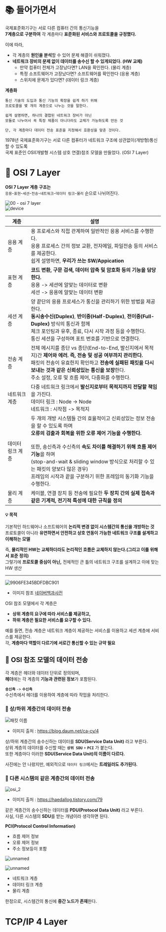 # 📚 들어가면서   
   
국제표준화기구는 서로 다른 컴퓨터 간의 통신기능을      
**7계층으로 구분하여** 각 계층마다 **표준화된 서비스와 프로토콜을 규정했다.**          
       
이에 따라,          
* 각 계층의 **원인을 분석**할 수 있어 문제 해결이 쉬워졌다.          
* **네트워크 장비의 문제 없이 데이터를 송수신 할 수 있게되었다. (HW 교체)**         
  * 만약 컴퓨터 전체가 고장났다면? LAN을 확인한다. (물리 계층)   
  * 특정 소프트웨어가 고장났다면? 소프트웨어를 확인한다 (응용 계층)   
  * 스위치에 문제가 있다면? (데이터 링크 계층)    
   
**계층화**
```     
통신 기술의 도입과 통신 기능의 확장을 쉽게 하기 위해       
프로토콜을 몇 개의 계층으로 나누는 것을 말한다.         

쉽게 설명하면, 하나의 결합된 네트워크 장비가 아닌    
모듈로 나누어서 꼭 특정 제품이 아니더라도 교체가 가능하도록 만든 것   
   
단, 각 계층마다 데이터 전송 표준을 지정해서 호환성을 맞춘 것이다.     
```  
1978년 국제표준화기구는 서로 다른 컴퓨터가 네트워크 구조에 상관없이(개방형)통신할 수 있도록    
국제 표준인 OSI(개발형 시스템 상호 연결)참조 모델을 만들었다. (OSI 7 Layer)          
      
# 📗 OSI 7 Layer
**OSI 7 Layer 계층 구조는**    
`응용`-`표현`-`세션`-`전송`-`네트워크`-`데이터 링크`-`물리` 순으로 나뉘어진다.  
   
![00 - osi 7 layer](https://user-images.githubusercontent.com/50267433/106346459-bbf9fa00-62fa-11eb-97fd-b9d95b6fa2c4.png)      
![device](https://user-images.githubusercontent.com/50267433/106347520-6fb2b800-6302-11eb-8f63-83aff752038f.png)   
      
       
|계층|설명|
|---|----|
|응용 계층|용 프로세스와 직접 관계하여 일반적인 응용 서비스를 수행한다.<br>응용 프로세스 간의 정보 교환, 전자메일, 파일전송 등의 서비스를 제공한다.<br>쉽게 설명하면, **우리가 쓰는 SW/Appication**|   
|표현 계층| **코드 변환, 구문 검색, 데이터 압축 및 암호화 등의 기능을 담당한다.**<br>응용 -> 세션에 알맞는 데이터로 변환<br>세션 -> 응용에 알맞는 데이터 변환|    
|세션 계층|양 끝단의 응용 프로세스가 통신을 관리하기 위한 방법을 제공한다.<br>**동시송수신(Duplex)**, **반이중(Half-Duplex)**, **전이중(Full-Duplex)** 방식의 통신과 함께<br>체크 포인팅과 유후, 종료, 다시 시작 과정 등을 수행한다.<br>통신 세션을 구성하며 포트 번호를 기반으로 연결한다.
|전송 계층|전체 메시지를 종단 vs 종단(End-to-End, 발신지에서 목적지)간 **제어와 에러. 즉, 전송 및 성공 여부까지 관리한다.**<br>패킷의 전송이 유효한지 확인하고 **전송에 실패된 패킷을 다시 보내는 것과 같은 신뢰성있는 통신을 보장**한다.<br>주소 설정, 오류 및 흐름 제어, 다중화를 수행한다.|
|네트워크 계층|다중 네트워크 링크에서 **발신지로부터 목적지까지 전달할 책임**을 가진다.<br>데이터 링크 : Node -> Node <br>네트워크 : 시작점 -> 목적지|
|데이터 링크 계층|두 개의 개방 시스템들 간의 효율적이고 신뢰성있는 정보 전송을 할 수 있도록 하며<br>**오류의 검출과 회복을 위한 오류 제어 기능을 수행한다.**<br><br>또한, 송신측과 수신측의 **속도 차이를 해결하기 위해 흐름 제어기능**을 하며<br>(stop-and-wait & sliding window 방식으로 처리할 수 있는 패킷의 양보다 많은 경우)<br>프레임의 시작과 끝을 구분하기 위한 프레임의 동기화 기능을 수행한다.|          
|물리 계층|케이블, 연결 장치 등 전송에 필요한 **두 장치 간의 실제 접속과 같은 기계적, 전기적 특성에 대한 규칙을 정의**|        


<h4> 💡 목적 </h4>         
  
기본적인 하드웨어나 소프트웨어의 **논리적 변경 없이 시스템간의 통신을 개방하는 것**                   
프로토콜이 아니라 **유연하면서 안전하고 상호 연동이 가능한 네트워크 구조를 설계하고 이해하는 모델**         
             
즉, **물리적인 HW는 교체하더라도 논리적인 흐름은 교체하지 않는다.(그리고 이를 위해서 표준 정의)**              
그렇기에 **프로토콜 중심이 아닌,** 전체적인 큰 틀의 네트워크 구조를 설계하고 이에 맞는 HW 생산            
  
___   
   
![9906FE345BDFDBC901](https://user-images.githubusercontent.com/50267433/106284548-b4990900-6286-11eb-9d5f-397e55745897.png)       
* 이미지 참조 [네이버백과사전](https://terms.naver.com/entry.nhn?docId=862736&cid=50373&categoryId=50373)     
          
OSI 참조 모델에서 각 계층은      
* **상위 계층의 요구에 따라 서비스를 제공하고,**       
* **하위 계층은 필요한 서비스를 요구할 수 있다.**        
         
예를 들면, 전송 계층은 네트워크 계층이 제공하는 서비스를 이용하고 세션 계층에 서비스를 제공한다.           
각, **계층마다 역할이 다르기에 서로간 통신할 수 있는 규약 필요**       
       
## 📖 OSI 참조 모델의 데이터 전송      
각 계층은 헤더와 데이터 단위로 정의되며,           
**헤더**에는 각 계층의 **기능과 관련된 정보**가 포함된다.       
 
**`송신측`** `->` **`수신측`**      
수신측에서 헤더를 이용하여 계층에 따라 작업을 처리한다.   

### 📄 상/하위 계층간의 데이터 전송    
   
![패킷 이름](https://user-images.githubusercontent.com/50267433/106346712-468f2900-62fc-11eb-924f-fadf285f8327.png)    
* 이미지 출처 : https://blog.daum.net/ca-cy/4    
      
상/하위 계층간의 송수신하는 데이터를 **SDU(Service Data Unit)** 라고 부른다.       
상위 계층의 데이터를 수신할 때는 **`상위 SDU`** `+` **`PCI`** 가 붙는다.       
또한 계층마다 이러한 **SDU(Service Data Unit)의 이름이 다르다.**         
            
사진에는 안 나왔지만, 예외적으로 `데이터 링크`에서는 **트레일러도 추가된다.**                     

### 📄 다른 시스템의 같은 계층간의 데이터 전송    
   
![osi_2](https://user-images.githubusercontent.com/50267433/106346763-a8e82980-62fc-11eb-9e9e-8a9a44742ca4.gif)
* 이미지 출처 : https://haedallog.tistory.com/79   

같은 계층간의 송수신하는 데이터를 **PDU(Protocol Data Unit)** 라고 부른다.       
사실, 다른 시스템의 **SDU**를 받는 개념이라 생각하면 된다.       
     
**PCI(Protocol Control Information)**         
* 흐름 제어 정보
* 오류 제어 정보
* 주소 정보등이 포함 
  
![unnamed](https://user-images.githubusercontent.com/50267433/106347313-dcc54e00-6300-11eb-810b-123b320dc928.jpg)      
  
![unnamed](https://user-images.githubusercontent.com/50267433/106347252-76d8c680-6300-11eb-9b9e-fa1d02e5b40d.png)          

* 네트워크 계층  
* 데이터 링크 계층
* 물리 계층 

한정으로, 시스템간의 통신에 **중간 노드가 존재**한다.           
   
# TCP/IP 4 Layer   
